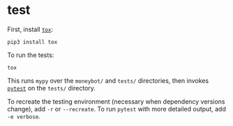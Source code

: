 # test

First, install [`tox`](https://tox.readthedocs.io/en/latest/):

```
pip3 install tox
```

To run the tests:

```
tox
```

This runs `mypy` over the `moneybot/` and `tests/` directories, then invokes [`pytest`](https://docs.pytest.org/en/latest/contents.html) on the `tests/` directory.

To recreate the testing environment (necessary when dependency versions change), add `-r` or `--recreate`. To run `pytest` with more detailed output, add `-e verbose`.
